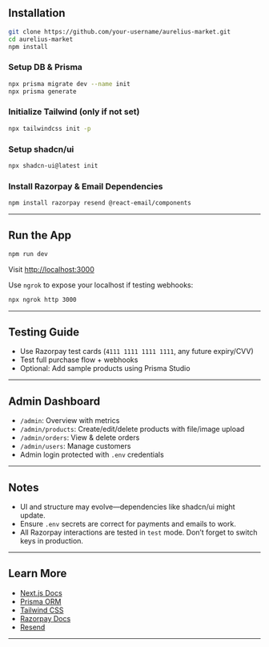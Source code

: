 ## Installation

```bash
git clone https://github.com/your-username/aurelius-market.git
cd aurelius-market
npm install
```

### Setup DB & Prisma

```bash
npx prisma migrate dev --name init
npx prisma generate
```

### Initialize Tailwind (only if not set)

```bash
npx tailwindcss init -p
```

### Setup shadcn/ui

```bash
npx shadcn-ui@latest init
```

### Install Razorpay & Email Dependencies

```bash
npm install razorpay resend @react-email/components
```

---

## Run the App

```bash
npm run dev
```

Visit [http://localhost:3000](http://localhost:3000)

Use `ngrok` to expose your localhost if testing webhooks:

```bash
npx ngrok http 3000
```

---

## Testing Guide

* Use Razorpay test cards (`4111 1111 1111 1111`, any future expiry/CVV)
* Test full purchase flow + webhooks
* Optional: Add sample products using Prisma Studio

---

## Admin Dashboard

* `/admin`: Overview with metrics
* `/admin/products`: Create/edit/delete products with file/image upload
* `/admin/orders`: View & delete orders
* `/admin/users`: Manage customers
* Admin login protected with `.env` credentials

---

## Notes

* UI and structure may evolve—dependencies like shadcn/ui might update.
* Ensure `.env` secrets are correct for payments and emails to work.
* All Razorpay interactions are tested in `test` mode. Don’t forget to switch keys in production.

---

## Learn More

* [Next.js Docs](https://nextjs.org/docs)
* [Prisma ORM](https://www.prisma.io/)
* [Tailwind CSS](https://tailwindcss.com/)
* [Razorpay Docs](https://razorpay.com/docs/)
* [Resend](https://resend.com/)

---
